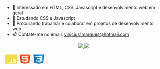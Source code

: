 
- 👀 Interessado em HTML, CSS, Javascript e desenvolvimento web em geral
- 🌱 Estudando CSS e Javascript
- 💞️ Procurando trabalhar e colaborar em projetos de desenvolvimento web
- 📫 Contate-me no email: vinicius1marques@hotmail.com

<div align="center">
  <a href="https://github.com/ViniciusFMarques">
  <img height="180em" src="https://github-readme-stats.vercel.app/api?username=ViniciusFMarques&show_icons=true&theme=midnight-purple&include_all_commits=true&count_private=true"/>
  <img height="180em" src="https://github-readme-stats.vercel.app/api/top-langs/?username=ViniciusFMarques&layout=compact&langs_count=7&theme=midnight-purple"/>
</div>
  
 <div style="display: inline_block"><br>
  <img align="center" alt="Vini-Js" height="30" width="40" src="https://raw.githubusercontent.com/devicons/devicon/master/icons/javascript/javascript-plain.svg">
  <img align="center" alt="Vini-HTML" height="30" width="40" src="https://raw.githubusercontent.com/devicons/devicon/master/icons/html5/html5-original.svg">
  <img align="center" alt="Vini-CSS" height="30" width="40" src="https://raw.githubusercontent.com/devicons/devicon/master/icons/css3/css3-original.svg"> 
</div>
